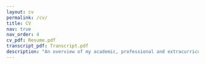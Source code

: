 ```yaml
---
layout: cv
permalink: /cv/
title: CV
nav: true
nav_order: 4
cv_pdf: Resume.pdf
transcript_pdf: Transcript.pdf
description: "An overview of my academic, professional and extracurricular activities. You can download my resume, as well as a transcript of records of courses at Radboud University, from the icons in the upper-right corner of this page."
---
```

